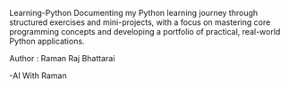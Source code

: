  Learning-Python
Documenting my Python learning journey through structured exercises and mini-projects, with a focus on mastering core programming concepts and developing a portfolio of practical, real-world Python applications.

Author : Raman Raj Bhattarai

-AI With Raman
